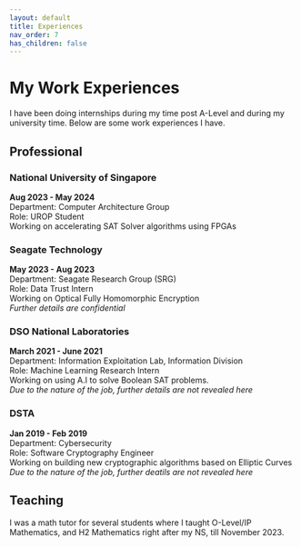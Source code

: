 ```yaml
---
layout: default
title: Experiences
nav_order: 7
has_children: false
---
```


# My Work Experiences

I have been doing internships during my time post A-Level and during my university time. Below are some work experiences I have.

## Professional

### National University of Singapore
**Aug 2023 - May 2024**  
Department: Computer Architecture Group  
Role: UROP Student  
Working on accelerating SAT Solver algorithms using FPGAs

### Seagate Technology 
**May 2023 - Aug 2023**  
Department: Seagate Research Group (SRG)  
Role: Data Trust Intern  
Working on Optical Fully Homomorphic Encryption  
*Further details are confidential*  

### DSO National Laboratories
**March 2021 - June 2021**  
Department: Information Exploitation Lab, Information Division  
Role: Machine Learning Research Intern  
Working on using A.I to solve Boolean SAT problems.  
*Due to the nature of the job, further details are not revealed here*  

### DSTA
**Jan 2019 - Feb 2019**  
Department: Cybersecurity  
Role: Software Cryptography Engineer  
Working on building new cryptographic algorithms based on Elliptic Curves  
*Due to the nature of the job, further deatils are not revealed here*  

## Teaching

I was a math tutor for several students where I taught O-Level/IP Mathematics, and H2 Mathematics right after my NS, till November 2023.


